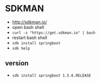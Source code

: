# SDKMAN
* http://sdkman.io/
* open bash shell
* `curl -s "https://get.sdkman.io" | bash`
* restart bash shell
* `sdk install springboot`
* `sdk help`

## version
* `sdk install springboot 1.5.6.RELEASE`
